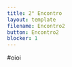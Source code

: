 ```yaml
---
title: 2° Encontro
layout: template
filename: Encontro2
button: Encontro2
blocker: 1
--- 
```


#oioi
